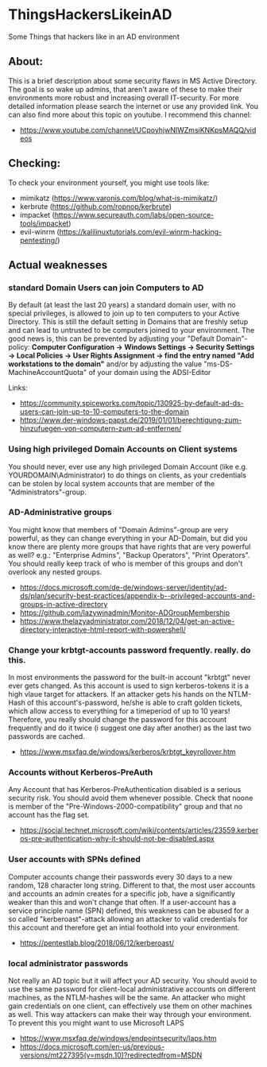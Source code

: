 # ThingsHackersLikeinAD
Some Things that hackers like in an AD environment

## About:
This is a brief description about some security flaws in MS Active Directory.
The goal is so wake up admins, that aren't aware of these to make their environments more robust and increasing overall IT-security.
For more detailed information please search the internet or use any provided link.
You can also find more about this topic on youtube.
I recommend this channel:
- https://www.youtube.com/channel/UCpoyhjwNIWZmsiKNKpsMAQQ/videos

## Checking:
To check your environment yourself, you might use tools like:
- mimikatz (https://www.varonis.com/blog/what-is-mimikatz/)
- kerbrute (https://github.com/ropnop/kerbrute)
- impacket (https://www.secureauth.com/labs/open-source-tools/impacket)
- evil-winrm (https://kalilinuxtutorials.com/evil-winrm-hacking-pentesting/)

## Actual weaknesses

### standard Domain Users can join Computers to AD
By default (at least the last 20 years) a standard domain user, with no special privileges, is allowed to join up to ten computers to your Active Directory.
This is still the default setting in Domains that are freshly setup and can lead to untrusted to be computers joined to your environment.
The good news is, this can be prevented by adjusting your "Default Domain"-policy:
__Computer Configuration -> Windows Settings -> Security Settings -> Local Policies -> User Rights Assignment  -> find the entry named "Add workstations to the domain"__
and/or by adjusting the value "ms-DS-MachineAccountQuota" of your domain using the ADSI-Editor

Links:
- https://community.spiceworks.com/topic/130925-by-default-ad-ds-users-can-join-up-to-10-computers-to-the-domain
- https://www.der-windows-papst.de/2019/01/01/berechtigung-zum-hinzufuegen-von-computern-zum-ad-entfernen/

### Using high privileged Domain Accounts on Client systems
You should never, ever use any high privileged Domain Account (like e.g. YOURDOMAIN\Administrator) to do things on clients, as your credentials can be stolen by local system accounts that are member of the "Administrators"-group.

### AD-Administrative groups
You might know that members of "Domain Admins"-group are very powerful, as they can change everything in your AD-Domain, but did you know there are plenty more groups that have rights that are very powerful as well? e.g.: "Enterprise Admins", "Backup Operators", "Print Operators".
You should really keep track of who is member of this groups and don't overlook any nested groups.
- https://docs.microsoft.com/de-de/windows-server/identity/ad-ds/plan/security-best-practices/appendix-b--privileged-accounts-and-groups-in-active-directory
- https://github.com/lazywinadmin/Monitor-ADGroupMembership
- https://www.thelazyadministrator.com/2018/12/04/get-an-active-directory-interactive-html-report-with-powershell/

### Change your krbtgt-accounts password frequently. really. do this.
In most environments the password for the built-in account "krbtgt" never ever gets changed. As this account is used to sign kerberos-tokens it is a high vlaue target for attackers. If an attacker gets his hands on the NTLM-Hash of this account's-password, he/she is able to craft golden tickets, which allow access to everything for a timeperiod of up to 10 years! Therefore, you really should change the password for this account frequently and do it twice (i suggest one day after another) as the last two passwords are cached.
- https://www.msxfaq.de/windows/kerberos/krbtgt_keyrollover.htm

### Accounts without Kerberos-PreAuth
Any Account that has Kerberos-PreAuthentication disabled is a serious security risk. You should avoid them whenever possible. Check that noone is member of the "Pre-Windows-2000-compatibility" group and that no account has the flag set.
- https://social.technet.microsoft.com/wiki/contents/articles/23559.kerberos-pre-authentication-why-it-should-not-be-disabled.aspx

### User accounts with SPNs defined
Computer accounts change their passwords every 30 days to a new random, 128 character long string.
Different to that, the most user accounts and accounts an admin creates for a specific job, have a significantly weaker than this and won't change that often.
If a user-account has a service principle name (SPN) defined, this weakness can be abused for a so called "kerberoast"-attack allowing an attacker to valid credentials for this account and therefore get an intial foothold into your environment.
- https://pentestlab.blog/2018/06/12/kerberoast/

### local administrator passwords
Not really an AD topic but it will affect your AD security. You should avoid to use the same password for client-local administrative accounts on different machines, as the NTLM-hashes will be the same. An attacker who might gain credentials on one client, can effectively use them on other machines as well.
This way attackers can make their way through your environment.
To prevent this you might want to use Microsoft LAPS
- https://www.msxfaq.de/windows/endpointsecurity/laps.htm
- https://docs.microsoft.com/en-us/previous-versions/mt227395(v=msdn.10)?redirectedfrom=MSDN
